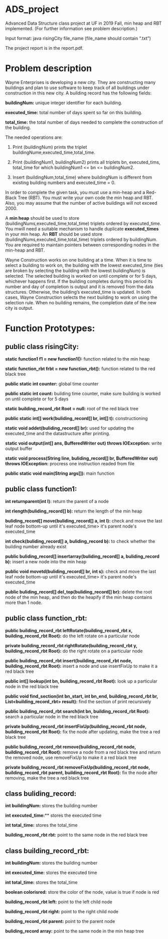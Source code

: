 # ADS_project
Advanced Data Structure class project at UF in 2019 Fall, min heap and RBT implemented. (For further information see problem description.)

Input format: java risingCity file_name (file_name should contain “.txt”)

The project report is in the report.pdf.

# Problem description
Wayne Enterprises is developing a new city. They are constructing many buildings and plan to use software to keep track of all buildings under construction in this new city. A building record has the following fields:

**buildingNum:** unique integer identifier for each building.

**executed_time:** total number of days spent so far on this building.

**total_time:** the total number of days needed to complete the construction of the building.
 
 
The needed operations are:

1. Print (buildingNum) prints the triplet buildingNume,executed_time,total_time.

2. Print (buildingNum1, buildingNum2) prints all triplets bn, executed_tims, total_time for which buildingNum1 <= bn <= buildingNum2.

3. Insert (buildingNum,total_time) where buildingNum is different from existing building numbers and executed_time = 0.

 
In order to complete the given task, you must use a min-heap and a Red-Black Tree (RBT). You must write your own code the min heap and RBT. Also, you may assume that the number of active buildings will not exceed 2000.
 
A **min heap** should be used to store (buildingNums,executed_time,total_time) triplets ordered by executed_time. You mwill need a suitable mechanism to handle duplicate **executed_times** in your min heap. An **RBT** should be used store (buildingNums,executed_time,total_time) triplets ordered by buildingNum. You are required to maintain pointers between corresponding nodes in the min-heap and RBT.
 
Wayne Construction works on one building at a time. When it is time to select a building to work on, the building with the lowest executed_time (ties are broken by selecting the building with the lowest buildingNum) is selected. The selected building is worked on until complete or for 5 days, whichever happens first. If the building completes during this period its number and day of completion is output and it is removed from the data structures. Otherwise, the building’s executed_time is updated. In both cases, Wayne Construction selects the next building to work on using the selection rule. When no building remains, the completion date of the new city is output.


# Function Prototypes:

## public class risingCity:

**static function1 f1 = new function1():** function related to the min heap

**static function_rbt frbt = new function_rbt():** function related to the red black tree

**public static int counter:** global time counter

**public static int count:** building time counter, make sure building is worked on until complete or for 5 days

**static building_record_rbt Root = null:** root of the red black tree

**public static int[] work(buliding_record[] br, int[] t):** constructioning

**static void addet(buliding_record[] br):** used for updating the executed_time and the datastructure after printing.

**static void output(int[] ans, BufferedWriter out) throws IOException:** write output buffer

**static void process(String line, buliding_record[] br, BufferedWriter out) throws IOException:** procress one instruction readed from file

**public static void main(String args[]):** main function

## public class function1:

**int returnparent(int l):** return the parent of a node

**int rlength(buliding_record[] b):** return the length of the min heap

**buliding_record[] move(buliding_record[] a, int l):** check and move the last leaf node bottom-up until it's executed_time> it's parent node's executed_time

**int check(buliding_record[] a, buliding_record b):** to check whether the building number already exist

**public buliding_record[] insertarray(buliding_record[] a, buliding_record b):** insert a new node into the min heap

**public void movetd(buliding_record[] br, int s):** check and move the last leaf node bottom-up until it's executed_time> it's parent node's executed_time

**public buliding_record[] del_top(buliding_record[] br):** delete the root node of the min heap, and then do the heapify if the min heap contains more than 1 node.

## public class function_rbt:

**public building_record_rbt leftRotate(building_record_rbt x, building_record_rbt Root):** do the left rotate on a particular node

**private building_record_rbt rightRotate(building_record_rbt y, building_record_rbt Root):** do the right rotate on a particular node

**public building_record_rbt insert(building_record_rbt node, building_record_rbt Root):** insert a node and use insertFixUp to make it a red black tree

**public int[] lookup(int bn, building_record_rbt Root):** look up a particular node in the red black tree

**public void find_section(int bn_start, int bn_end, building_record_rbt br, List<building_record_rbt> result):** find the section of print recursively

**public building_record_rbt search(int bn, building_record_rbt Root):** search a particular node in the red black tree

**private building_record_rbt insertFixUp(building_record_rbt node, building_record_rbt Root):** fix the node after updating, make the tree a red black tree

**public building_record_rbt remove(building_record_rbt node, building_record_rbt Root):** remove a node from a red black tree and return the removed node, use removeFixUp to make it a red black tree

**private building_record_rbt removeFixUp(building_record_rbt node, building_record_rbt parent, building_record_rbt Root):** fix the node after removing, make the tree a red black tree

## class buliding_record:

**int buildingNum:** stores the building number

**int executed_time:**** stores the executed time

**int total_time:** stores the total_time

**building_record_rbt rbt:** point to the same node in the red black tree

## class building_record_rbt:

**int buildingNum:** stores the building number

**int executed_time:** stores the executed time

**int total_time:** stores the total_time

**boolean colorisred:** store the color of the node, value is true if node is red

**building_record_rbt left:** point to the left child node

**building_record_rbt right:** point to the right child node

**building_record_rbt parent:** point to the parent node

**buliding_record array:** point to the same node in the min heap tree

